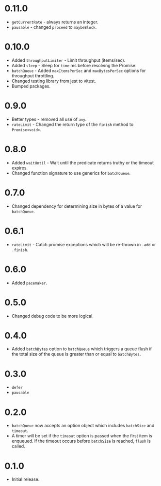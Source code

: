 # 0.11.0

-   `getCurrentRate` - always returns an integer.
-   `pausable` - changed `proceed` to `maybeBlock`.

# 0.10.0

-   Added `throughputLimiter` - Limit throughput (items/sec).
-   Added `sleep` - Sleep for `time` ms before resolving the Promise.
-   `batchQueue` - Added `maxItemsPerSec` and `maxBytesPerSec` options for throughput throttling.
-   Changed testing library from jest to vitest.
-   Bumped packages.

# 0.9.0

-   Better types - removed all use of `any`.
-   `rateLimit` - Changed the return type of the `finish` method to `Promise<void>`.

# 0.8.0

-   Added `waitUntil` - Wait until the predicate returns truthy or the timeout expires.
-   Changed function signature to use generics for `batchQueue`.

# 0.7.0

-   Changed dependency for determining size in bytes of a value for `batchQueue`.

# 0.6.1

-   `rateLimit` - Catch promise exceptions which will be re-thrown in `.add` or `.finish`.

# 0.6.0

-   Added `pacemaker`.

# 0.5.0

-   Changed debug code to be more logical.

# 0.4.0

-   Added `batchBytes` option to `batchQueue` which triggers a queue flush if the total size of
    the queue is greater than or equal to `batchBytes`.

# 0.3.0

-   `defer`
-   `pausable`

# 0.2.0

-   `batchQueue` now accepts an option object which includes `batchSize` and `timeout`.
-   A timer will be set if the `timeout` option is passed when the first item is enqueued.
    If the timeout occurs before `batchSize` is reached, `flush` is called.

# 0.1.0

-   Initial release.
